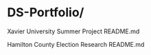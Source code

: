 # DS-Portfolio/

  Xavier University Summer Project
    README.md

Hamilton County Election Research
  README.md
